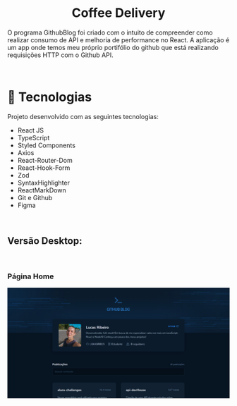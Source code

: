 <h1 align="center">Coffee Delivery</h1>

O programa GithubBlog foi criado com o intuito de compreender como realizar consumo de API e melhoria de performance no React. A aplicação é um app onde temos meu próprio portifólio do github que está realizando requisições HTTP com o Github API.

<br/>

# 🚀 Tecnologias

Projeto desenvolvido com as seguintes tecnologias:

- React JS
- TypeScript
- Styled Components
- Axios
- React-Router-Dom
- React-Hook-Form
- Zod
- SyntaxHighlighter
- ReactMarkDown
- Git e Github
- Figma

<br>

<h2>Versão Desktop:</h2> 

<br/>

### Página Home
![Alt text](public/page.png)

